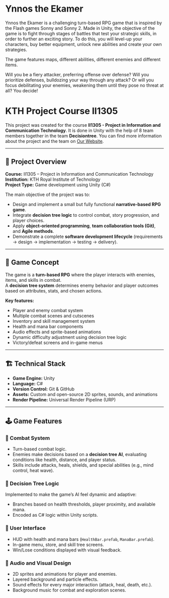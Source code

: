 # Ynnos the Ekamer
Ynnos the Ekamer is a challenging turn-based RPG game that is inspired by the Flash games Sonny and Sonny 2. Made in Unity, the objective of the game is to fight through stages of battles that test your strategic skills, in order to further an exciting story. To do this, you will level-up your characters, buy better equipment, unlock new abilities and create your own strategies.

The game features maps, different abilities, different enemies and different items.

Will you be a fiery attacker, preferring offense over defense? Will you prioritize defenses, bulldozing your way through any attack? Or will you focus debilitating your enemies, weakening them until they pose no threat at all? You decide!

# KTH Project Course II1305
This project was created for the course **II1305 - Project in Information and Communication Technology**. It is done in Unity with the help of 8 team members together in the team **Decisiontree**. You can find more information about the project and the team on [Our Website](https://decisiontree.se).

---

## 🎯 Project Overview

**Course:** II1305 – Project in Information and Communication Technology  
**Institution:** KTH Royal Institute of Technology  
**Project Type:** Game development using Unity (C#)   

The main objective of the project was to:
- Design and implement a small but fully functional **narrative-based RPG game**.
- Integrate **decision tree logic** to control combat, story progression, and player choices.
- Apply **object-oriented programming**, **team collaboration tools (Git)**, and **Agile methods**.
- Demonstrate a complete **software development lifecycle** (requirements → design → implementation → testing → delivery).

---

## 🧩 Game Concept

The game is a **turn-based RPG** where the player interacts with enemies, items, and skills in combat.  
A **decision tree system** determines enemy behavior and player outcomes based on attributes, stats, and chosen actions.

**Key features:**
- Player and enemy combat system  
- Multiple combat scenes and cutscenes  
- Inventory and skill management system  
- Health and mana bar components  
- Audio effects and sprite-based animations  
- Dynamic difficulty adjustment using decision tree logic  
- Victory/defeat screens and in-game menus  

---

## 🏗️ Technical Stack

- **Game Engine:** Unity  
- **Language:** C#  
- **Version Control:** Git & GitHub  
- **Assets:** Custom and open-source 2D sprites, sounds, and animations  
- **Render Pipeline:** Universal Render Pipeline (URP)  

---

## 🕹️ Game Features

### 🔸 Combat System
- Turn-based combat logic.
- Enemies make decisions based on a **decision tree AI**, evaluating conditions like health, distance, and player status.
- Skills include attacks, heals, shields, and special abilities (e.g., mind control, heat wave).

### 🔸 Decision Tree Logic
Implemented to make the game’s AI feel dynamic and adaptive:
- Branches based on health thresholds, player proximity, and available mana.
- Encoded as C# logic within Unity scripts.

### 🔸 User Interface
- HUD with health and mana bars (`HealthBar.prefab`, `ManaBar.prefab`).
- In-game menu, store, and skill tree screens.
- Win/Lose conditions displayed with visual feedback.

### 🔸 Audio and Visual Design
- 2D sprites and animations for player and enemies.
- Layered background and particle effects.
- Sound effects for every major interaction (attack, heal, death, etc.).
- Background music for combat and exploration scenes.
